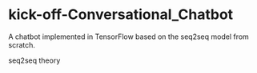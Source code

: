 # kick-off-Conversational_Chatbot
A chatbot implemented in TensorFlow based on the seq2seq model from scratch. 

seq2seq theory
